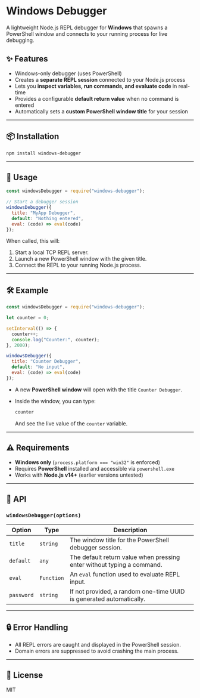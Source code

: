 # Windows Debugger

A lightweight Node.js REPL debugger for **Windows** that spawns a PowerShell window and connects to your running process for live debugging.

## ✨ Features

- Windows-only debugger (uses PowerShell)
- Creates a **separate REPL session** connected to your Node.js process
- Lets you **inspect variables, run commands, and evaluate code** in real-time
- Provides a configurable **default return value** when no command is entered
- Automatically sets a **custom PowerShell window title** for your session

---

## 📦 Installation

```bash
npm install windows-debugger
```

---

## 🚀 Usage

```js
const windowsDebugger = require("windows-debugger");

// Start a debugger session
windowsDebugger({
  title: "MyApp Debugger",
  default: "Nothing entered",
  eval: (code) => eval(code)
});
```

When called, this will:

1. Start a local TCP REPL server.
2. Launch a new PowerShell window with the given title.
3. Connect the REPL to your running Node.js process.

---

## 🛠 Example

```js
const windowsDebugger = require("windows-debugger");

let counter = 0;

setInterval(() => {
  counter++;
  console.log("Counter:", counter);
}, 2000);

windowsDebugger({
  title: "Counter Debugger",
  default: "No input",
  eval: (code) => eval(code)
});
```

* A new **PowerShell window** will open with the title `Counter Debugger`.
* Inside the window, you can type:

  ```js
  counter
  ```

  And see the live value of the `counter` variable.

---

## ⚠️ Requirements

* **Windows only** (`process.platform === "win32"` is enforced)
* Requires **PowerShell** installed and accessible via `powershell.exe`
* Works with **Node.js v14+** (earlier versions untested)

---

## 📖 API

### `windowsDebugger(options)`

| Option     | Type       | Description                                                            |
| ---------- | ---------- | ---------------------------------------------------------------------- |
| `title`    | `string`   | The window title for the PowerShell debugger session.                  |
| `default`  | `any`      | The default return value when pressing enter without typing a command. |
| `eval`     | `Function` | An `eval` function used to evaluate REPL input.                        |
| `password` | `string`   | If not provided, a random one-time UUID is generated automatically.    |

---

## 🔒 Error Handling

* All REPL errors are caught and displayed in the PowerShell session.
* Domain errors are suppressed to avoid crashing the main process.

---

## 📝 License

MIT